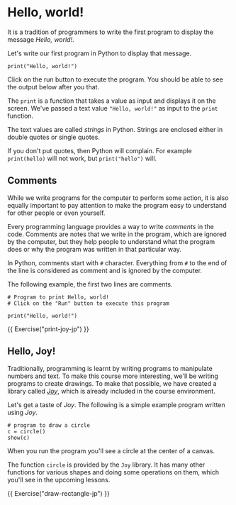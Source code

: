# Hello, world!
<!-- FIELDS index_=2 index_label=1.2 -->

It is a tradition of programmers to write the first program to display the message _Hello, world!_.

Let's write our first program in Python to display that message.

```{.python .joy .example}
print("Hello, world!")
```

Click on the run button to execute the program. You should be able to see the output below after you that.

The `print` is a function that takes a value as input and displays it on the screen. We've passed a text value `"Hello, world!"` as input to the `print` function.

The text values are called _strings_ in Python. Strings are enclosed either in double quotes or single quotes.

If you don't put quotes, then Python will complain. For example `print(hello)` will not work, but `print("hello")` will.

## Comments

While we write programs for the computer to perform some action, it is also equally important to pay attention to make the program easy to understand for other people or even yourself.

Every programming language provides a way to write _comments_ in the code. Comments are notes that we write in the program, which are ignored by the computer, but they help people to understand what the program does or why the program was written in that particular way.

In Python, comments start with `#` character. Everything from `#`  to the end of the line is considered as comment and is ignored by the computer.

The following example, the first two lines are comments.

```{.python .joy .example}
# Program to print Hello, world!
# Click on the "Run" button to execute this program

print("Hello, world!")
```

{{ Exercise("print-joy-jp") }}

## Hello, Joy!

Traditionally, programming is learnt by writing programs to manipulate numbers and text. To make this course more interesting, we'll be writing programs to create drawings. To make that possible, we have created a library called _[Joy](https://github.com/fossunited/joy)_, which is already included in the course environment.

Let's get a taste of _Joy_. The following is a simple example program written using _Joy_.

```{.python .joy .example}
# program to draw a circle
c = circle()
show(c)
```

When you run the program you'll see a circle at the center of a canvas.

The function `circle` is provided by the `Joy` library. It has many other functions for various shapes and doing some operations on them, which you'll see in the upcoming lessons.

{{ Exercise("draw-rectangle-jp") }}


